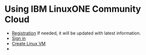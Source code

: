 # Using IBM LinuxONE Community Cloud
- [Registration](./Registration.md) If needed, it will be updated with latest information.
- [Sign in](./Sign%20in.md) 
- [Create Linux VM](./Create%20Linux%20VM.md)
- 

